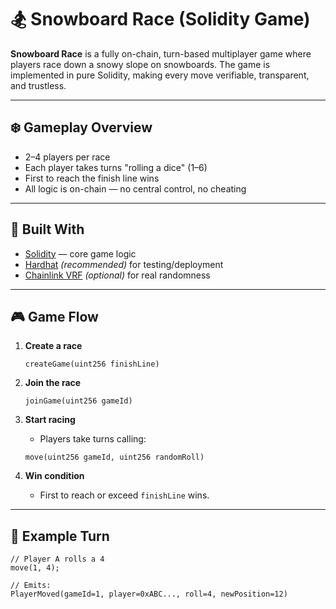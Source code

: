 # 🏂 Snowboard Race (Solidity Game)   
    
**Snowboard Race** is a fully on-chain, turn-based multiplayer game where players race down a snowy slope on snowboards. The game is implemented in pure Solidity, making every move verifiable, transparent, and trustless.
      
---       
     
## ❄️ Gameplay Overview     
    
- 2–4 players per race     
- Each player takes turns "rolling a dice" (1–6)    
- First to reach the finish line wins    
- All logic is on-chain — no central control, no cheating    
    
---  
  
## 🧱 Built With  
  
- [Solidity](https://docs.soliditylang.org/) — core game logic  
- [Hardhat](https://hardhat.org/) *(recommended)* for testing/deployment 
- [Chainlink VRF](https://docs.chain.link/docs/vrf/v2/introduction/) *(optional)* for real randomness 
 
--- 
  
## 🎮 Game Flow  

1. **Create a race** 
    ```solidity  
    createGame(uint256 finishLine) 
    ```

2. **Join the race**
    ```solidity
    joinGame(uint256 gameId)
    ```

3. **Start racing**
    - Players take turns calling:
    ```solidity
    move(uint256 gameId, uint256 randomRoll)
    ```

4. **Win condition**
    - First to reach or exceed `finishLine` wins.

---

## 🔁 Example Turn

```solidity
// Player A rolls a 4
move(1, 4);

// Emits:
PlayerMoved(gameId=1, player=0xABC..., roll=4, newPosition=12)
